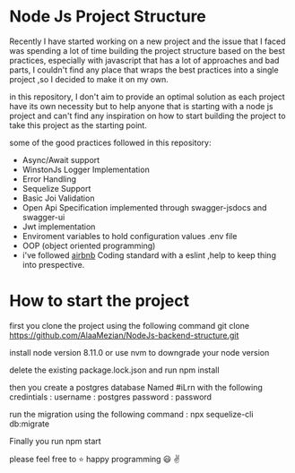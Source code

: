  # Node Js Project Structure
 
 Recently I have started working on a new project and the issue that I faced was spending a lot of time building the project structure based on the best practices, especially with javascript that has a lot of approaches and bad parts, I couldn't find any place that wraps the best practices into a single project ,so I decided to make it on my own.
 
in this repository, I don't aim to provide an optimal solution as each project have its own necessity but to help anyone that is starting with a node js project and can't find any inspiration on how to start building the project to take this project as the starting point.
 
 some of the good practices followed in this repository:
 - Async/Await support 
 - WinstonJs Logger Implementation
 - Error Handling
 - Sequelize Support 
 - Basic Joi Validation
 - Open Api Specification implemented through swagger-jsdocs and swagger-ui
 - Jwt implementation 
 - Enviroment variables to hold configuration values .env file
 - OOP (object oriented programming)
 - i've followed [airbnb](https://github.com/airbnb/javascript) Coding standard with a eslint ,help to keep thing into prespective.
 
 # How to start the project 
 
 first you clone the project using the following command 
 git clone https://github.com/AlaaMezian/NodeJs-backend-structure.git
 
 install node version 8.11.0 or use nvm to downgrade your node version 
 
 delete the existing package.lock.json and run npm install 
 
 then you create a postgres database Named #iLrn with the following credintials :
 username : postgres 
 password : password
 
 run the migration using the following command :
 npx sequelize-cli db:migrate
 
 Finally you run npm start 
 

please feel free to :star:  happy programming :smiley: :v: 
